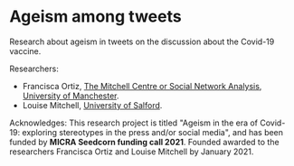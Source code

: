 # Ageism among tweets 

Research about ageism in tweets on the discussion about the Covid-19 vaccine. 

Researchers: 

- Francisca Ortiz, [The Mitchell Centre or Social Network Analysis, University of Manchester](https://www.research.manchester.ac.uk/portal/en/researchers/francisca-ortiz(5417b375-6656-49e5-aacf-084dd8ba1141).html).  
- Louise Mitchell, [University of Salford](https://louisemitchellsalford.wordpress.com).

Acknowledges:
This research project is titled "Ageism in the era of Covid-19: exploring stereotypes in the press and/or social media", and has been funded by **MICRA Seedcorn funding call 2021**. Founded awarded to the researchers Francisca Ortiz and Louise Mitchell by January 2021. 

